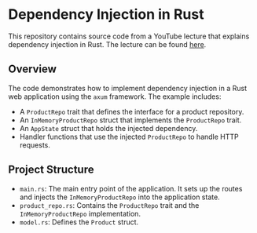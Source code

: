 # Dependency Injection in Rust

This repository contains source code from a YouTube lecture that explains dependency injection in Rust. The lecture can be found [here](https://youtu.be/TdNAqobMMWg).

## Overview

The code demonstrates how to implement dependency injection in a Rust web application using the `axum` framework. The example includes:

- A `ProductRepo` trait that defines the interface for a product repository.
- An `InMemoryProductRepo` struct that implements the `ProductRepo` trait.
- An `AppState` struct that holds the injected dependency.
- Handler functions that use the injected `ProductRepo` to handle HTTP requests.

## Project Structure

- `main.rs`: The main entry point of the application. It sets up the routes and injects the `InMemoryProductRepo` into the application state.
- `product_repo.rs`: Contains the `ProductRepo` trait and the `InMemoryProductRepo` implementation.
- `model.rs`: Defines the `Product` struct.
